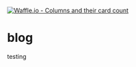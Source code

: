 [![Waffle.io - Columns and their card count](https://badge.waffle.io/Alisuehobbs/blog.png?columns=all)](https://waffle.io/Alisuehobbs/blog?utm_source=badge)
# blog
testing
